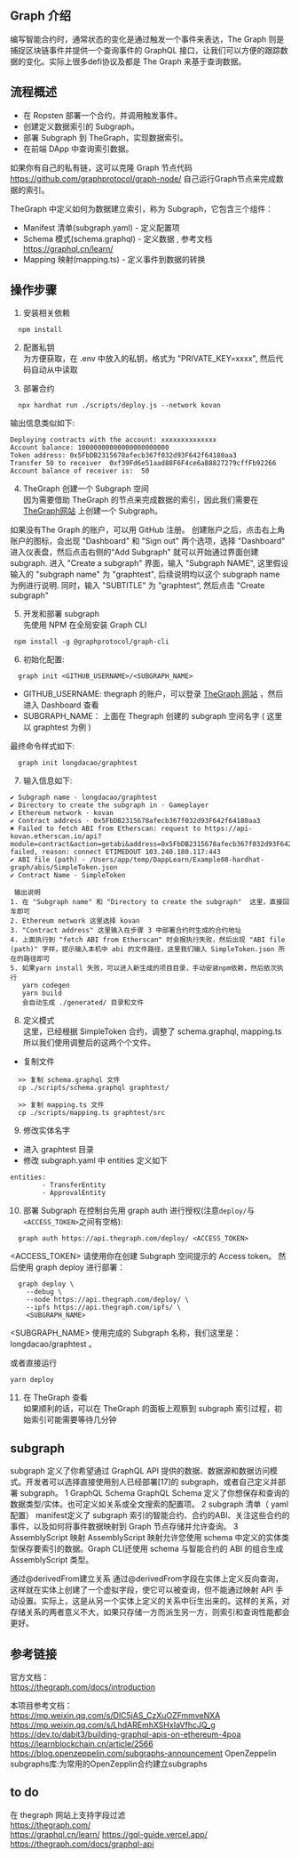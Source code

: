 ## Graph 介绍
编写智能合约时，通常状态的变化是通过触发一个事件来表达，The Graph 则是捕捉区块链事件并提供一个查询事件的 GraphQL 接口，让我们可以方便的跟踪数据的变化。实际上很多defi协议及都是 The Graph 来基于查询数据。  

## 流程概述   
  - 在 Ropsten 部署一个合约，并调用触发事件。
  - 创建定义数据索引的 Subgraph。
  - 部署 Subgraph 到 TheGraph，实现数据索引。
  - 在前端 DApp 中查询索引数据。
  
如果你有自己的私有链，这可以克隆 Graph 节点代码 https://github.com/graphprotocol/graph-node/  自己运行Graph节点来完成数据的索引。  

TheGraph 中定义如何为数据建立索引，称为 Subgraph，它包含三个组件：  
- Manifest 清单(subgraph.yaml) - 定义配置项  
- Schema 模式(schema.graphql) - 定义数据 , 参考文档 https://graphql.cn/learn/
- Mapping 映射(mapping.ts) - 定义事件到数据的转换 
   
## 操作步骤   
1)  安装相关依赖
```
  npm install
```

2) 配置私钥  
为方便获取，在 .env 中放入的私钥，格式为 "PRIVATE_KEY=xxxx", 然后代码自动从中读取    

3) 部署合约  
```
  npx hardhat run ./scripts/deploy.js --network kovan
```

输出信息类似如下:  
```
Deploying contracts with the account: xxxxxxxxxxxxxx
Account balance: 10000000000000000000000
Token address: 0x5FbDB2315678afecb367f032d93F642f64180aa3
Transfer 50 to receiver  0xf39Fd6e51aad88F6F4ce6aB8827279cffFb92266
Account balance of receiver is:  50
```

4) TheGraph 创建一个 Subgraph 空间  
因为需要借助 TheGraph 的节点来完成数据的索引，因此我们需要在 [TheGraph网站](https://thegraph.com/) 上创建一个 Subgraph。

如果没有The Graph 的账户，可以用 GitHub 注册。
创建账户之后，点击右上角账户的图标，会出现 "Dashboard" 和 "Sign out" 两个选项，选择 "Dashboard" 进入仪表盘，然后点击右侧的“Add Subgraph" 就可以开始通过界面创建 subgraph.
进入 "Create a subgraph" 界面，输入 "Subgraph NAME", 这里假设输入的 "subgraph name" 为 "graphtest", 后续说明均以这个 subgraph name 为例进行说明. 同时，输入 "SUBTITLE" 为 ”graphtest“, 然后点击 "Create subgraph"


5) 开发和部署 subgraph  
先使用 NPM 在全局安装 Graph CLI  
```
 npm install -g @graphprotocol/graph-cli
```


6) 初始化配置: 
```
  graph init <GITHUB_USERNAME>/<SUBGRAPH_NAME>
```

 - GITHUB_USERNAME:  thegraph 的账户，可以登录 [TheGraph 网站](https://thegraph.com/) ，然后进入 Dashboard 查看
 - SUBGRAPH_NAME： 上面在 Thegraph 创建的 subgraph 空间名字 ( 这里以 graphtest 为例 )

最终命令样式如下:  
```
  graph init longdacao/graphtest
```

7) 输入信息如下:
```
✔ Subgraph name · longdacao/graphtest
✔ Directory to create the subgraph in · Gameplayer
✔ Ethereum network · kovan
✔ Contract address · 0x5FbDB2315678afecb367f032d93F642f64180aa3
✖ Failed to fetch ABI from Etherscan: request to https://api-kovan.etherscan.io/api?module=contract&action=getabi&address=0x5FbDB2315678afecb367f032d93F642f64180aa3 failed, reason: connect ETIMEDOUT 103.240.180.117:443
✔ ABI file (path) · /Users/app/temp/DappLearn/Example08-hardhat-graph/abis/SimpleToken.json
✔ Contract Name · SimpleToken

 输出说明
1. 在 "Subgraph name" 和 "Directory to create the subgraph"  这里，直接回车即可
2. Ethereum network 这里选择 kovan
3. "Contract address" 这里输入在步骤 3 中部署合约时生成的合约地址
4. 上面执行到 "fetch ABI from Etherscan" 时会报执行失败，然后出现 "ABI file (path)" 字样，提示输入本机中 abi 的文件路径，这里我们输入 SimpleToken.json 所在的路径即可
5. 如果yarn install 失败，可以进入新生成的项目目录，手动安装npm依赖，然后依次执行
   yarn codegen
   yarn build
   会自动生成 ./generated/ 目录和文件
```

8) 定义模式  
这里，已经根据 SimpleToken 合约，调整了 schema.graphql, mapping.ts 所以我们使用调整后的这两个个文件。

- 复制文件
```
  >> 复制 schema.graphql 文件
  cp ./scripts/schema.graphql graphtest/   

  >> 复制 mapping.ts 文件
  cp ./scripts/mapping.ts graphtest/src
```

9) 修改实体名字

- 进入 graphtest 目录
- 修改 subgraph.yaml 中 entities 定义如下
```
entities:
        - TransferEntity
        - ApprovalEntity
```

10) 部署 Subgraph
在控制台先用 graph auth 进行授权(注意`deploy/`与`<ACCESS_TOKEN>`之间有空格):  
```
  graph auth https://api.thegraph.com/deploy/ <ACCESS_TOKEN>
```
<ACCESS_TOKEN> 请使用你在创建 Subgraph 空间提示的 Access token。
然后使用 graph deploy 进行部署：

```
  graph deploy \
    --debug \
    --node https://api.thegraph.com/deploy/ \
    --ipfs https://api.thegraph.com/ipfs/ \
    <SUBGRAPH_NAME>
```
<SUBGRAPH_NAME> 使用完成的 Subgraph 名称，我们这里是：longdacao/graphtest 。

或者直接运行
```
yarn deploy
```

11) 在 TheGraph 查看  
如果顺利的话，可以在 TheGraph 的面板上观察到 subgraph 索引过程，初始索引可能需要等待几分钟

## subgraph 
subgraph 定义了你希望通过 GraphQL API 提供的数据、数据源和数据访问模式。开发者可以选择直接使用别人已经部署[17]的 subgraph，或者自己定义并部署 subgraph。
1 GraphQL Schema
GraphQL Schema 定义了你想保存和查询的数据类型/实体。也可定义如关系或全文搜索的配置项。
2 subgraph 清单（ yaml 配置）
manifest定义了 subgraph 索引的智能合约、合约的ABI、关注这些合约的事件，以及如何将事件数据映射到 Graph 节点存储并允许查询。
3 AssemblyScript 映射
AssemblyScript 映射允许您使用 schema 中定义的实体类型保存要索引的数据。Graph CLI还使用 schema 与智能合约的 ABI 的组合生成 AssemblyScript 类型。

通过@derivedFrom建立关系
通过@derivedFrom字段在实体上定义反向查询，这样就在实体上创建了一个虚拟字段，使它可以被查询，但不能通过映射 API 手动设置。实际上，这是从另一个实体上定义的关系中衍生出来的。这样的关系，对存储关系的两者意义不大，如果只存储一方而派生另一方，则索引和查询性能都会更好。

## 参考链接  
官方文档：   
https://thegraph.com/docs/introduction
   
本项目参考文档：  
https://mp.weixin.qq.com/s/DlC5jAS_CzXuOZFmmveNXA  
https://mp.weixin.qq.com/s/LhdAREmhXSHxIaVfhcJQ_g
https://dev.to/dabit3/building-graphql-apis-on-ethereum-4poa   
https://learnblockchain.cn/article/2566  
https://blog.openzeppelin.com/subgraphs-announcement 
OpenZeppelin subgraphs库:为常用的OpenZepplin合约建立subgraphs


 
   
## to do
在 thegraph 网站上支持字段过滤  
https://thegraph.com/  
https://graphql.cn/learn/ 
https://gql-guide.vercel.app/
https://thegraph.com/docs/graphql-api
